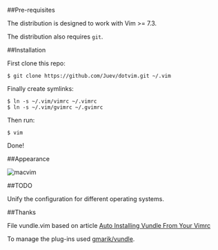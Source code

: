 ##Pre-requisites

The distribution is designed to work with Vim >= 7.3.

The distribution also requires `git`.

##Installation

First clone this repo:

    $ git clone https://github.com/Juev/dotvim.git ~/.vim

Finally create symlinks:

    $ ln -s ~/.vim/vimrc ~/.vimrc
    $ ln -s ~/.vim/gvimrc ~/.gvimrc

Then run:

    $ vim

Done!

##Appearance

![macvim](http://juev.s3.amazonaws.com/macvim.png "MacVim")

##TODO

Unify the configuration for different operating systems.

##Thanks

File vundle.vim based on article [Auto Installing Vundle From Your Vimrc](http://www.erikzaadi.com/2012/03/19/auto-installing-vundle-from-your-vimrc/)

To manage the plug-ins used [gmarik/vundle](https://github.com/gmarik/vundle).
